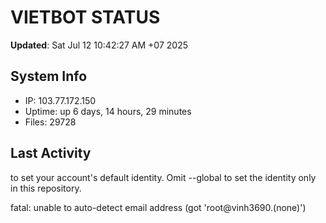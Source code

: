 # VIETBOT STATUS
**Updated**: Sat Jul 12 10:42:27 AM +07 2025

## System Info
- IP: 103.77.172.150
- Uptime: up 6 days, 14 hours, 29 minutes
- Files: 29728

## Last Activity

to set your account's default identity.
Omit --global to set the identity only in this repository.

fatal: unable to auto-detect email address (got 'root@vinh3690.(none)')
